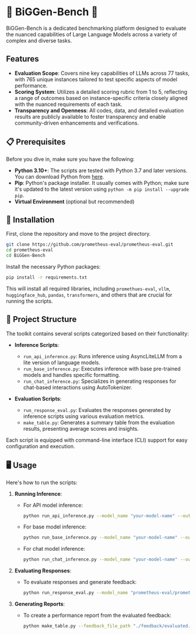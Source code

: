 # 🌟 BiGGen-Bench 🚀

BiGGen-Bench is a dedicated benchmarking platform designed to evaluate the nuanced capabilities of Large Language Models across a variety of complex and diverse tasks.

## Features

- **Evaluation Scope**: Covers nine key capabilities of LLMs across 77 tasks, with 765 unique instances tailored to test specific aspects of model performance.
- **Scoring System**: Utilizes a detailed scoring rubric from 1 to 5, reflecting a range of outcomes based on instance-specific criteria closely aligned with the nuanced requirements of each task.
- **Transparency and Openness**: All codes, data, and detailed evaluation results are publicly available to foster transparency and enable community-driven enhancements and verifications.


## 📋 Prerequisites

Before you dive in, make sure you have the following:

- **Python 3.10+**: The scripts are tested with Python 3.7 and later versions. You can download Python from [here](https://www.python.org/downloads/).
- **Pip**: Python's package installer. It usually comes with Python; make sure it's updated to the latest version using `python -m pip install --upgrade pip`.
- **Virtual Environment** (optional but recommended)

## 🚀 Installation

First, clone the repository and move to the project directory.

```bash
git clone https://github.com/prometheus-eval/prometheus-eval.git
cd prometheus-eval
cd BiGGen-Bench
```

Install the necessary Python packages:

```bash
pip install -r requirements.txt
```

This will install all required libraries, including `promethues-eval`, `vllm`, `huggingface_hub`, `pandas`, `transformers`, and others that are crucial for running the scripts.

## 📁 Project Structure

The toolkit contains several scripts categorized based on their functionality:

- **Inference Scripts**:
  - `run_api_inference.py`: Runs inference using AsyncLiteLLM from a lite version of language models.
  - `run_base_inference.py`: Executes inference with base pre-trained models and handles specific formatting.
  - `run_chat_inference.py`: Specializes in generating responses for chat-based interactions using AutoTokenizer.
  
- **Evaluation Scripts**:
  - `run_response_eval.py`: Evaluates the responses generated by inference scripts using various evaluation metrics.
  - `make_table.py`: Generates a summary table from the evaluation results, presenting average scores and insights.

Each script is equipped with command-line interface (CLI) support for easy configuration and execution.

## 🖥️ Usage

Here's how to run the scripts:

1. **Running Inference**:
   - For API model inference:
     ```bash
     python run_api_inference.py --model_name "your-model-name" --output_file_path "./outputs/api_response.json"
     ```

   - For base model inference:
     ```bash
     python run_base_inference.py --model_name "your-model-name" --output_file_path "./outputs/base_response.json"
     ```

   - For chat model inference:
     ```bash
     python run_chat_inference.py --model_name "your-model-name" --output_file_path "./outputs/chat_response.json"
     ```


2. **Evaluating Responses**:
   - To evaluate responses and generate feedback:
     ```bash
     python run_response_eval.py --model_name "prometheus-eval/prometheus-7b-v2.0" --input_file_path "./outputs/api_response.json" --output_file_path "./feedback/evaluated.json"
     ```

3. **Generating Reports**:
   - To create a performance report from the evaluated feedback:
     ```bash
     python make_table.py --feedback_file_path "./feedback/evaluated.json"
     ```
